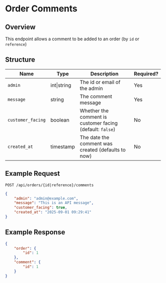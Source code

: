 # Order Comments

## Overview

This endpoint allows a comment to be added to an order (by `id` or `reference`)

## Structure

| Name              | Type        | Description                                               | Required? |
|-------------------|-------------|-----------------------------------------------------------|-----------|
| `admin`           | int\|string | The id or email of the admin                              | Yes       |
| `message`         | string      | The comment message                                       | Yes       |
| `customer_facing` | boolean     | Whether the comment is customer facing (default: `false`) | No        |
| `created_at`      | timestamp   | The date the comment was created (defaults to now)        | No        |

## Example Request

```http request
POST /api/orders/{id|reference}/comments
```

```json lines
{
    "admin": "admin@example.com",
    "message": "This is an API message",
    "customer_facing": true,
    "created_at": "2025-09-01 09:29:41"
}
```

## Example Response

```json lines
{
    "order": {
        "id": 1
    },
    "comment": {
        "id": 1
    }
}
```
